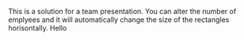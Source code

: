 This is a solution for a team presentation.
You can alter the number of emplyees and it will automatically change the size of the rectangles horisontally. 
Hello